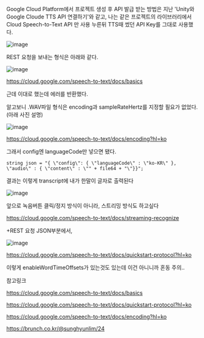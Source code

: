 Google Cloud Platform에서 프로젝트 생성 후 API 발급 받는 방법은 지난 'Unity와 Google Cloude TTS API 연결하기'와 같고, 나는 같은 프로젝트의 라이브러리에서 Cloud Speech-to-Text API 만 사용 누른뒤 TTS때 썼던 API Key를 그대로 사용했다.


![image](https://user-images.githubusercontent.com/43662673/115524565-408c6100-a2c9-11eb-8533-b1a17d591218.png)



REST 요청을 보내는 형식은 아래와 같다.

![image](https://user-images.githubusercontent.com/43662673/115524605-48e49c00-a2c9-11eb-9d92-d6ee48b55915.png)

https://cloud.google.com/speech-to-text/docs/basics

근데 이대로 했는데 에러를 반환했다.

알고보니 .WAV파일 형식은 encoding과 sampleRateHertz를 지정할 필요가 없었다. (아래 사진 설명)

![image](https://user-images.githubusercontent.com/43662673/115524648-53069a80-a2c9-11eb-9e28-9602a2a1a438.png)


https://cloud.google.com/speech-to-text/docs/encoding?hl=ko

그래서 config엔 languageCode만 넣으면 됐다.

```
string json = "{ \"config\": { \"languageCode\" : \"ko-KR\" }, \"audio\" : { \"content\" : \"" + file64 + "\"}}";
```
결과는 이렇게 transcript에 내가 한말이 글자로 출력된다 


![image](https://user-images.githubusercontent.com/43662673/115524691-5e59c600-a2c9-11eb-9379-f792e577e4a4.png)


앞으로 녹음버튼 클릭/정지 방식이 아니라, 스트리밍 방식도 하고싶다

https://cloud.google.com/speech-to-text/docs/streaming-recognize


+REST 요청 JSON부분에서, 

![image](https://user-images.githubusercontent.com/43662673/115524763-6ade1e80-a2c9-11eb-9ec1-1ccad67901b9.png)


https://cloud.google.com/speech-to-text/docs/quickstart-protocol?hl=ko

이렇게 enableWordTimeOffsets가 있는것도 있는데 이건 아니니까 혼동 주의..


참고링크

https://cloud.google.com/speech-to-text/docs/basics

https://cloud.google.com/speech-to-text/docs/quickstart-protocol?hl=ko

https://cloud.google.com/speech-to-text/docs/encoding?hl=ko

https://brunch.co.kr/@sunghyunlim/24
